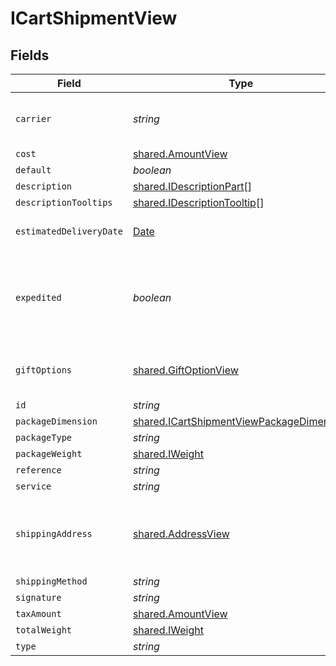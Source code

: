 # ICartShipmentView


## Fields

| Field                                                                                                       | Type                                                                                                        | Required                                                                                                    | Description                                                                                                 | Example                                                                                                     |
| ----------------------------------------------------------------------------------------------------------- | ----------------------------------------------------------------------------------------------------------- | ----------------------------------------------------------------------------------------------------------- | ----------------------------------------------------------------------------------------------------------- | ----------------------------------------------------------------------------------------------------------- |
| `carrier`                                                                                                   | *string*                                                                                                    | :heavy_minus_sign:                                                                                          | The carrier used to deliver the shipment.                                                                   | USPS                                                                                                        |
| `cost`                                                                                                      | [shared.AmountView](../../../sdk/models/shared/amountview.md)                                               | :heavy_minus_sign:                                                                                          | N/A                                                                                                         |                                                                                                             |
| `default`                                                                                                   | *boolean*                                                                                                   | :heavy_minus_sign:                                                                                          | N/A                                                                                                         |                                                                                                             |
| `description`                                                                                               | [shared.IDescriptionPart](../../../sdk/models/shared/idescriptionpart.md)[]                                 | :heavy_minus_sign:                                                                                          | N/A                                                                                                         |                                                                                                             |
| `descriptionTooltips`                                                                                       | [shared.IDescriptionTooltip](../../../sdk/models/shared/idescriptiontooltip.md)[]                           | :heavy_minus_sign:                                                                                          | N/A                                                                                                         |                                                                                                             |
| `estimatedDeliveryDate`                                                                                     | [Date](https://developer.mozilla.org/en-US/docs/Web/JavaScript/Reference/Global_Objects/Date)               | :heavy_minus_sign:                                                                                          | N/A                                                                                                         | 2022-04-10 16:12:38.386 +0000 UTC                                                                           |
| `expedited`                                                                                                 | *boolean*                                                                                                   | :heavy_minus_sign:                                                                                          | Used to determine whether a shipment has been expedited or not.                                             |                                                                                                             |
| `giftOptions`                                                                                               | [shared.GiftOptionView](../../../sdk/models/shared/giftoptionview.md)                                       | :heavy_minus_sign:                                                                                          | Defines which gift options are hidden.                                                                      |                                                                                                             |
| `id`                                                                                                        | *string*                                                                                                    | :heavy_minus_sign:                                                                                          | N/A                                                                                                         |                                                                                                             |
| `packageDimension`                                                                                          | [shared.ICartShipmentViewPackageDimension](../../../sdk/models/shared/icartshipmentviewpackagedimension.md) | :heavy_minus_sign:                                                                                          | N/A                                                                                                         |                                                                                                             |
| `packageType`                                                                                               | *string*                                                                                                    | :heavy_minus_sign:                                                                                          | N/A                                                                                                         |                                                                                                             |
| `packageWeight`                                                                                             | [shared.IWeight](../../../sdk/models/shared/iweight.md)                                                     | :heavy_minus_sign:                                                                                          | N/A                                                                                                         |                                                                                                             |
| `reference`                                                                                                 | *string*                                                                                                    | :heavy_minus_sign:                                                                                          | N/A                                                                                                         |                                                                                                             |
| `service`                                                                                                   | *string*                                                                                                    | :heavy_minus_sign:                                                                                          | N/A                                                                                                         |                                                                                                             |
| `shippingAddress`                                                                                           | [shared.AddressView](../../../sdk/models/shared/addressview.md)                                             | :heavy_minus_sign:                                                                                          | The address object returned in the response.                                                                |                                                                                                             |
| `shippingMethod`                                                                                            | *string*                                                                                                    | :heavy_minus_sign:                                                                                          | N/A                                                                                                         |                                                                                                             |
| `signature`                                                                                                 | *string*                                                                                                    | :heavy_minus_sign:                                                                                          | N/A                                                                                                         |                                                                                                             |
| `taxAmount`                                                                                                 | [shared.AmountView](../../../sdk/models/shared/amountview.md)                                               | :heavy_minus_sign:                                                                                          | N/A                                                                                                         |                                                                                                             |
| `totalWeight`                                                                                               | [shared.IWeight](../../../sdk/models/shared/iweight.md)                                                     | :heavy_minus_sign:                                                                                          | N/A                                                                                                         |                                                                                                             |
| `type`                                                                                                      | *string*                                                                                                    | :heavy_minus_sign:                                                                                          | N/A                                                                                                         |                                                                                                             |